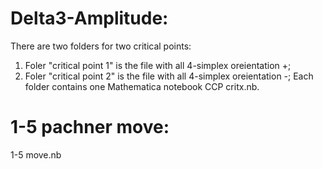 # Delta3-Amplitude:
There are two folders for two critical points:
1. Foler "critical point 1" is the file with all 4-simplex oreientation +; 
2. Foler "critical point 2" is the file with all 4-simplex oreientation -;
Each folder contains one Mathematica notebook CCP critx.nb. 

# 1-5 pachner move:
1-5 move.nb 
